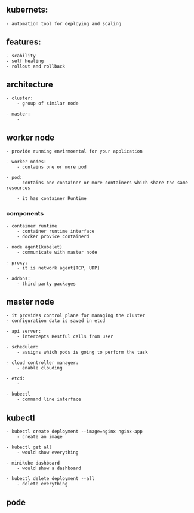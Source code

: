 ## kubernets:
    - automation tool for deploying and scaling 

## features:    
    - scability 
    - self healing 
    - rollout and rollback 

## architecture 
    - cluster:
        - group of similar node 

    - master:
        - 
## worker node
    - provide running envirmoental for your application 

    - worker nodes:
        - contains one or more pod 

    - pod:
        - contains one container or more containers which share the same resources 
        
        - it has container Runtime 

### components
    - container runtime 
        - container runtime interface 
        - docker provice containerd 
    
    - node agent(kubelet)
        - communicate with master node 

    - proxy:
        - it is network agent[TCP, UDP]

    - addons:
        - third party packages 

## master node
    - it provides control plane for managing the cluster 
    - configuration data is saved in etcd 

    - api server:
        - intercepts Restful calls from user 

    - scheduler:
        - assigns which pods is going to perform the task 

    - cloud controller manager:
        - enable clouding  

    - etcd:
        - 
    
    - kubectl
        - command line interface

## kubectl
    - kubectl create deployment --image=nginx nginx-app
        - create an image  

    - kubectl get all
        - would show everything 

    - minikube dashboard
        - would show a dashboard 

    - kubectl delete deployment --all
        - delete everything 

## pode 

